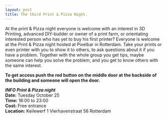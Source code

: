 ```yaml
---
layout: post
title: The third Print & Pizza Night.
---
```

At the print & Pizza night everyone is welcome with an interest in 3D Printing, advanced DIY-builder or owner of a print farm, or orientating interested person who has yet to buy his first printer? Everyone is welcome at the Print & Pizza night hosted at Pixelbar in Rotterdam. Take your prints or even printer with you to show it to others, to ask questions about it if you have a problem. Together with the whole group you get tips, maybe someone can help you solve the problem, and you get to know others with the same interest.

**To get access push the red button on the middle door at the backside of the building and someone will open the door.**

***INFO Print & Pizza night***  
**Date:** Tuesday October 25  
**Time:** 18:00 to 23:00  
**Cost:** Free entrance  
**Location:** Keilewerf 1 Vierhavenstraat 56 Rotterdam
